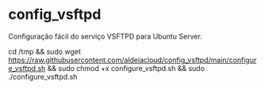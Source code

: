 # config_vsftpd
Configuração fácil do serviço VSFTPD para Ubuntu Server.

cd /tmp && sudo wget https://raw.githubusercontent.com/aldeiacloud/config_vsftpd/main/configure_vsftpd.sh && sudo chmod +x configure_vsftpd.sh && sudo ./configure_vsftpd.sh 
